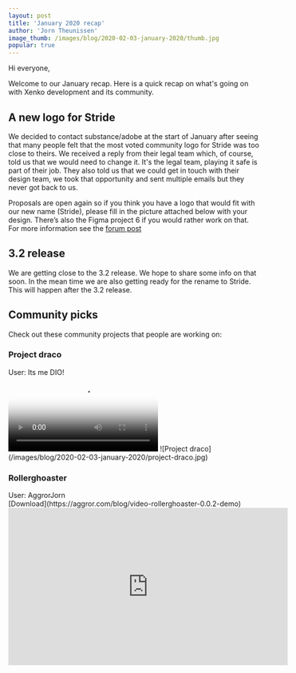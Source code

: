 ```yaml
---
layout: post
title: 'January 2020 recap'
author: 'Jorn Theunissen'
image_thumb: /images/blog/2020-02-03-january-2020/thumb.jpg
popular: true
---
```


Hi everyone,

Welcome to our January recap. Here is a quick recap on what's going on with Xenko development and its community.

## A new logo for Stride 
We decided to contact substance/adobe at the start of January after seeing that many people felt that the most voted community logo for Stride was too close to theirs. We received a reply from their legal team which, of course, told us that we would need to change it. It's the legal team, playing it safe is part of their job. They also told us that we could get in touch with their design team, we took that opportunity and sent multiple emails but they never got back to us.

Proposals are open again so if you think you have a logo that would fit with our new name (Stride), please fill in the picture attached below with your design. There’s also the Figma project 6 if you would rather work on that. For more information see the [forum post](https://forums.xenko.com/t/about-the-new-logo/2075) 

## 3.2 release
We are getting close to the 3.2 release. We hope to share some info on that soon. In the mean time we are also getting ready for the rename to Stride. This will happen after the 3.2 release.


## Community picks
Check out these community projects that people are working on:

### Project draco
<div>User: Its me DIO! </div>
<video autoplay loop class="responsive-video" poster="/images/blog/2020-02-03-january-2020/project-draco.jpg">
   <source src="/images/blog/2020-02-03-january-2020/project-draco.mp4" type="video/mp4">
</video>
![Project draco](/images/blog/2020-02-03-january-2020/project-draco.jpg)

### Rollerghoaster
<div>User: AggrorJorn </div>
[Download](https://aggror.com/blog/video-rollerghoaster-0.0.2-demo)

<iframe width="560" height="315" src="https://www.youtube.com/embed/46POw2euUKY" frameborder="0" allow="accelerometer; autoplay; encrypted-media; gyroscope; picture-in-picture" allowfullscreen></iframe>
